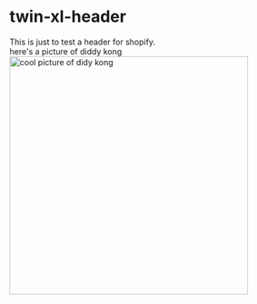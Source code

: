 # twin-xl-header
This is just to test a header for shopify.
<br>
here's a picture of diddy kong
<br>
<img src="https://mario.wiki.gallery/images/thumb/0/06/DiddyKong2.png/250px-DiddyKong2.png" alt="cool picture of didy kong" width="420" height="420">
